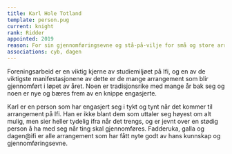 ```yaml
---
title: Karl Hole Totland
template: person.pug
current: knight
rank: Ridder
appointed: 2019
reason: For sin gjennomføringsevne og stå-på-vilje for små og store arrangement på Ifi, være dette gjennom CYB eller dagen@ifi, tildeles tittelen Ridder av Hennes Majestet Keiserpingvinen den Fornemmes orden til Karl Hole Totland.
associations: cyb, dagen
---
```


Foreningsarbeid er en viktig kjerne av studiemiljøet på Ifi, og en av de viktigste manifestasjonene av dette er de mange arrangement som blir gjennomført i løpet av året. Noen er tradisjonsrike med mange år bak seg og noen er nye og bæres frem av en knippe engasjerte.

Karl er en person som har engasjert seg i tykt og tynt når det kommer til arrangement på Ifi. Han er ikke blant dem som uttaler seg høyest om alt mulig, men sier heller tydelig ifra når det trengs, og er jevnt over en stødig person å ha med seg når ting skal gjennomføres. Fadderuka, galla og dagen@ifi er alle arrangement som har fått nyte godt av hans kunnskap og gjennomføringsevne.

